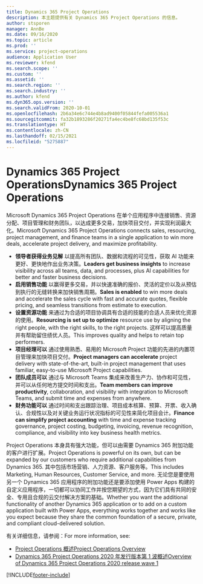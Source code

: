 ```yaml
---
title: Dynamics 365 Project Operations
description: 本主题提供有关 Dynamics 365 Project Operations 的信息。
author: stsporen
manager: AnnBe
ms.date: 09/16/2020
ms.topic: article
ms.prod: ''
ms.service: project-operations
audience: Application User
ms.reviewer: kfend
ms.search.scope: ''
ms.custom: ''
ms.assetid: ''
ms.search.region: ''
ms.search.industry: ''
ms.author: kfend
ms.dyn365.ops.version: ''
ms.search.validFrom: 2020-10-01
ms.openlocfilehash: 2b6a34e6c744e4b8ad9400f05844fefa005536a1
ms.sourcegitcommit: fa32b1893286f20271fa4ec4be8fc68bd135f53c
ms.translationtype: HT
ms.contentlocale: zh-CN
ms.lasthandoff: 02/15/2021
ms.locfileid: "5275887"
---
```

# <a name="dynamics-365-project-operations"></a><span data-ttu-id="abcb0-103">Dynamics 365 Project Operations</span><span class="sxs-lookup"><span data-stu-id="abcb0-103">Dynamics 365 Project Operations</span></span>

<span data-ttu-id="abcb0-104">Microsoft Dynamics 365 Project Operations 在单个应用程序中连接销售、资源分配、项目管理和财务团队，以达成更多交易，加快项目交付，并实现利润最大化。</span><span class="sxs-lookup"><span data-stu-id="abcb0-104">Microsoft Dynamics 365 Project Operations connects sales, resourcing, project management, and finance teams in a single application to win more deals, accelerate project delivery, and maximize profitability.</span></span>

-   <span data-ttu-id="abcb0-105">**领导者获得业务见解** 以提高所有团队、数据和流程的可见性，获取 AI 功能来更好、更快地作出业务决策。</span><span class="sxs-lookup"><span data-stu-id="abcb0-105">**Leaders get business insights** to increase visibility across all teams, data, and processes, plus AI capabilities for better and faster business decisions.</span></span>
-   <span data-ttu-id="abcb0-106">**启用销售功能** 以赢得更多交易，并以快速准确的报价、灵活的定价以及从预估到执行的无缝转换来加快销售周期。</span><span class="sxs-lookup"><span data-stu-id="abcb0-106">**Sales is enabled** to win more deals and accelerate the sales cycle with fast and accurate quotes, flexible pricing, and seamless transitions from estimate to execution.</span></span>
-   <span data-ttu-id="abcb0-107">**设置资源功能** 来通过为合适的项目协调具有合适的技能的合适人员来优化资源的使用。</span><span class="sxs-lookup"><span data-stu-id="abcb0-107">**Resourcing is set up to optimize** resource use by aligning the right people, with the right skills, to the right projects.</span></span> <span data-ttu-id="abcb0-108">这样可以提高质量并有帮助留住绩优人员。</span><span class="sxs-lookup"><span data-stu-id="abcb0-108">This improves quality and helps to retain top performers.</span></span>
-   <span data-ttu-id="abcb0-109">**项目经理可以** 通过使用熟悉、易用的 Microsoft Project 功能的先进的内置项目管理来加快项目交付。</span><span class="sxs-lookup"><span data-stu-id="abcb0-109">**Project managers can accelerate** project delivery with state-of-the-art, built-in project management that uses familiar, easy-to-use Microsoft Project capabilities.</span></span>
-   <span data-ttu-id="abcb0-110">**团队成员可以** 通过与 Microsoft Teams 集成来改善生产力、协作和可见性，并可以从任何地方提交时间和支出。</span><span class="sxs-lookup"><span data-stu-id="abcb0-110">**Team members can improve productivity**, collaboration, and visibility with integration to Microsoft Teams, and submit time and expenses from anywhere.</span></span>
-   <span data-ttu-id="abcb0-111">**财务功能可以** 通过时间和支出跟踪治理、项目成本核算、预算、开票、收入确认、合规性以及对关键业务运行状况指标的可见性来简化项目会计。</span><span class="sxs-lookup"><span data-stu-id="abcb0-111">**Finance can simplify project accounting** with time and expense tracking governance, project costing, budgeting, invoicing, revenue recognition, compliance, and visibility into key business health metrics.</span></span>

<span data-ttu-id="abcb0-112">Project Operations 本身具有强大功能，但可以由需要 Dynamics 365 附加功能的客户进行扩展。</span><span class="sxs-lookup"><span data-stu-id="abcb0-112">Project Operations is powerful on its own, but can be expanded by our customers who require additional capabilities from Dynamics 365.</span></span> <span data-ttu-id="abcb0-113">其中包括市场营销、人力资源、客户服务等。</span><span class="sxs-lookup"><span data-stu-id="abcb0-113">This includes Marketing, Human Resources, Customer Service, and more.</span></span> <span data-ttu-id="abcb0-114">无论您是要使用另一个 Dynamics 365 应用程序的附加功能还是要添加使用 Power Apps 构建的自定义应用程序，一切都可以协同工作并按您期望的方式，因为它们具有共同的安全、专用且合规的云交付解决方案的基础。</span><span class="sxs-lookup"><span data-stu-id="abcb0-114">Whether you want the additional functionality of another Dynamics 365 application or to add on a custom application built with Power Apps, everything works together and works like you expect because they share the common foundation of a secure, private, and compliant cloud-delivered solution.</span></span>

<span data-ttu-id="abcb0-115">有关详细信息，请参阅：</span><span class="sxs-lookup"><span data-stu-id="abcb0-115">For more information, see:</span></span>

- [<span data-ttu-id="abcb0-116">Project Operations 概述</span><span class="sxs-lookup"><span data-stu-id="abcb0-116">Project Operations Overview</span></span>](https://dynamics.microsoft.com/en-us/project-operations/overview/)
- [<span data-ttu-id="abcb0-117">Dynamics 365 Project Operations 2020 年发行版本第 1 波概述</span><span class="sxs-lookup"><span data-stu-id="abcb0-117">Overview of Dynamics 365 Project Operations 2020 release wave 1</span></span>](https://docs.microsoft.com/dynamics365-release-plan/2020wave1/dynamics365-project-operations/)



[!INCLUDE[footer-include](includes/footer-banner.md)]